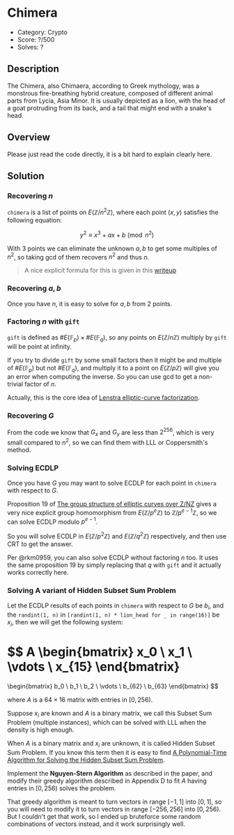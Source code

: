 # Chimera

* Category: Crypto
* Score: ?/500
* Solves: ?

## Description

The Chimera, also Chimaera, according to Greek mythology, was a monstrous fire-breathing hybrid creature, composed of different animal parts from Lycia, Asia Minor. It is usually depicted as a lion, with the head of a goat protruding from its back, and a tail that might end with a snake's head.

## Overview

Please just read the code directly, it is a bit hard to explain clearly here.

## Solution

### Recovering $n$

`chimera` is a list of points on $E(\mathbb{Z}/n^2\mathbb{Z})$, where each point $(x, y)$ satisfies the following equation:

$$
y^2 \equiv x^3 + ax + b \pmod{n^2}
$$

With 3 points we can eliminate the unknown $a, b$ to get some multiples of $n^2$, so taking gcd of them recovers $n^2$ and thus $n$.

> A nice explicit formula for this is given in this [writeup](https://hackmd.io/@mystiz/uiuctf-2020-nookcrypt#Part-I-Recovering-the-curve-parameters-in-a-stupid-way)

### Recovering $a, b$

Once you have $n$, it is easy to solve for $a, b$ from 2 points.

### Factoring $n$ with `gift`

`gift` is defined as $\#E(\mathbb{F}_p) \times \#E(\mathbb{F}_q)$, so any points on $E(\mathbb{Z}/n\mathbb{Z})$ multiply by `gift` will be point at infinity.

If you try to divide `gift` by some small factors then it might be and multiple of $\#E(\mathbb{F}_p)$ but not $\#E(\mathbb{F}_q)$, and multiply it to a point on $E(\mathbb{Z}/p\mathbb{Z})$ will give you an error when computing the inverse. So you can use gcd to get a non-trivial factor of $n$.

Actually, this is the core idea of [Lenstra elliptic-curve factorization](https://en.wikipedia.org/wiki/Lenstra_elliptic-curve_factorization).

### Recovering $G$

From the code we know that $G_x$ and $G_y$ are less than $2^{256}$, which is very small compared to $n^2$, so we can find them with LLL or Coppersmith's method.

### Solving ECDLP

Once you have $G$ you may want to solve ECDLP for each point in `chimera` with respect to $G$.

Proposition 19 of [The group structure of elliptic curves over Z/NZ](https://www.researchgate.net/publication/344971478_The_group_structure_of_elliptic_curves_over_ZNZ) gives a very nice explicit group homomorphism from $E(\mathbb{Z}/p^e\mathbb{Z})$ to $\mathbb{Z}/p^{e-1}\mathbb{Z}$, so we can solve ECDLP modulo $p^{e-1}$.

So you will solve ECDLP in $E(\mathbb{Z}/p^2\mathbb{Z})$ and $E(\mathbb{Z}/q^2\mathbb{Z})$ respectively, and then use CRT to get the answer.

Per @rkm0959, you can also solve ECDLP without factoring $n$ too. It uses the same proposition 19 by simply replacing that $q$ with `gift` and it actually works correctly here.

### Solving A variant of Hidden Subset Sum Problem

Let the ECDLP results of each points in `chimera` with respect to $G$ be $b_i$, and the `randint(1, n)` in `[randint(1, n) * lion_head for _ in range(16)]` be $x_i$, then we will get the following system:

$$
A
\begin{bmatrix}
x_0 \\
x_1 \\
\vdots \\
x_{15}
\end{bmatrix}
=
\begin{bmatrix}
b_0 \\
b_1 \\
b_2 \\
\vdots \\
b_{62} \\
b_{63}
\end{bmatrix}
$$

where $A$ is a $64 \times 16$ matrix with entries in $[0, 256)$.

Suppose $x_i$ are known and $A$ is a binary matrix, we call this Subset Sum Problem (multiple instances), which can be solved with LLL when the density is high enough.

When $A$ is a binary matrix and $x_i$ are unknown, it is called Hidden Subset Sum Problem. If you know this term then it is easy to find [A Polynomial-Time Algorithm for Solving the Hidden Subset Sum Problem](https://eprint.iacr.org/2020/461.pdf).

Implement the **Nguyen-Stern Algorithm** as described in the paper, and 
modify their greedy algorithm described in Appendix D to fit $A$ having entries in $[0, 256)$ solves the problem.

That greedy algorithm is meant to turn vectors in range $[-1,1]$ into $[0,1]$, so you will need to modify it to turn vectors in range $[-256, 256]$ into $[0, 256)$. But I couldn't get that work, so I ended up bruteforce some random combinations of vectors instead, and it work surprisingly well.
